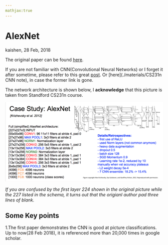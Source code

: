```yaml
---
mathjax:true
---
```


# AlexNet

kaishen, 28 Feb, 2018

The original paper can be found [here](https://papers.nips.cc/paper/4824-imagenet-classification-with-deep-convolutional-neural-networks.pdf).

If you are not familiar with CNN(Convolutional Neural Networks) or I forget it after sometime, please refer to this great [post](http://cs231n.github.io/convolutional-networks/). Or [here](./materials/CS231n CNN note), in case the former link is gone.

The network architecture is shown below, I **acknowledge** that this picture is taken from Standford CS231n course.

![AlexNet architecture](./pictures/AlexNet.png)

*If you are confused by the first layer 224 shown in the original picture while the 227 listed in the schema, it turns out that the origianl author pad three lines of blank.*

## Some Key points 

1.The first paper demonstrates the CNN is good at picture classifications. Up to now(28 Feb 2018), it is referenced more than 20,000 times in google scholar.

